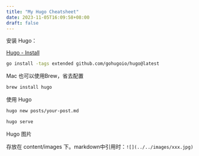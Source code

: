 ```yaml
---
title: "My Hugo Cheatsheet"
date: 2023-11-05T16:09:58+08:00
draft: false
---
```


安装 Hugo：

[Hugo - Install](https://gohugo.io/installation/)

```bash
go install -tags extended github.com/gohugoio/hugo@latest
```

Mac 也可以使用Brew，省去配置
```bash
brew install hugo
```

使用 Hugo
```bash
hugo new posts/your-post.md

hugo serve
```

Hugo 图片

存放在 content/images 下。markdown中引用时：```![](../../images/xxx.jpg)```